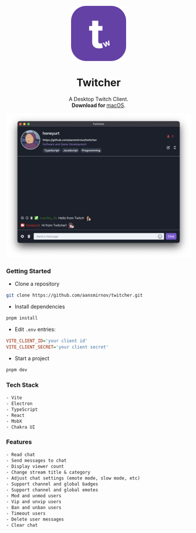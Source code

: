 <p align="center">
  <p align="center">
   <img width="150" height="150" src="/assets/app-logo.svg" alt="Logo">
  </p>
	<h1 align="center"><b>Twitcher</b></h1>
	<p align="center">
		A Desktop Twitch Client.
    <br />
    <b>Download for </b>
    <a href="https://github.com/aansmirnov/twitcher/releases/tag/mac-1.0.0">macOS</a>.
    <br />
  </p>
</p>
<p align="center">
  <img src="/assets/twitcher.png" alt="Logo">
</p>

### Getting Started
* Clone a repository
```bash
git clone https://github.com/aansmirnov/twitcher.git
```

* Install dependencies
```bash
pnpm install
```

* Edit `.env` entries:
```ini
VITE_CLIENT_ID='your client id'
VITE_CLIENT_SECRET='your client secret'
```

* Start a project
```bash
pnpm dev
```

### Tech Stack
```
- Vite
- Electron
- TypeScript
- React
- MobX
- Chakra UI
```

### Features
```
- Read chat
- Send messages to chat
- Display viewer count
- Change stream title & category
- Adjust chat settings (emote mode, slow mode, etc)
- Support channel and global badges
- Support channel and global emotes
- Mod and unmod users
- Vip and unvip users
- Ban and unban users
- Timeout users
- Delete user messages
- Clear chat
```